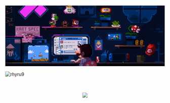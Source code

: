 [![MasterHead](https://github.com/tusharpatil2912/tusharpatil2912/blob/main/banner.gif)](portfolio-website-link)

<p align="left"> <img src="https://komarev.com/ghpvc/?username=rhyru9&label=Profile%20views&color=0e75b6&style=flat" alt="rhyru9" /> </p>
<h1 align="center">
    <img src="https://readme-typing-svg.herokuapp.com/?font=Righteous&size=35&center=true&vCenter=true&width=600&height=70&duration=4000&lines=Hi+There!+👋;+I'm+Reyyy." />
</h1>    
